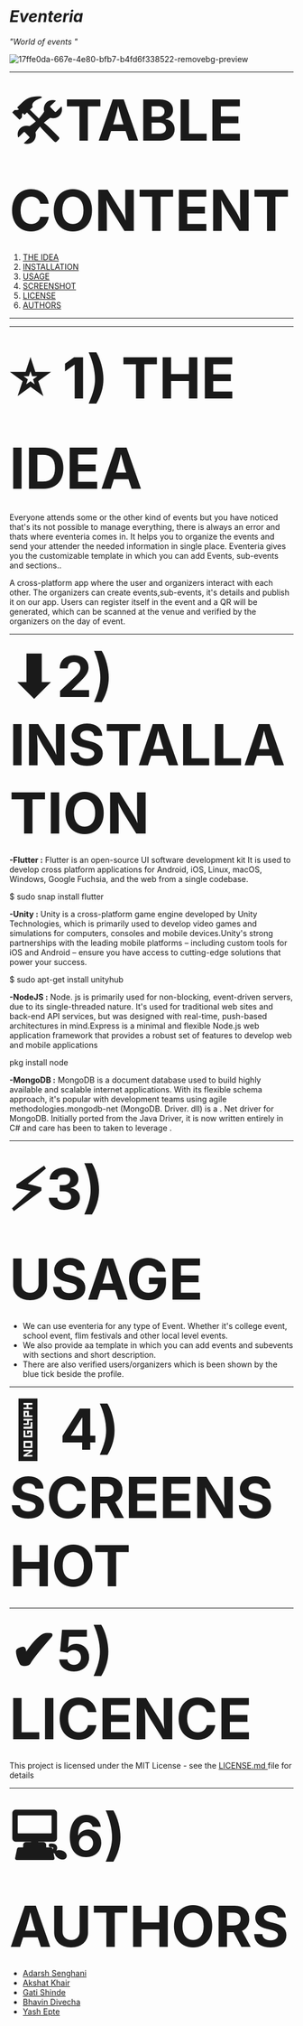 # <i><b>Eventeria</b></i>
<i> "World of events "</i>

![17ffe0da-667e-4e80-bfb7-b4fd6f338522-removebg-preview](https://user-images.githubusercontent.com/85620394/162565101-429a93f1-2595-454f-bdb4-f2d8bc8e6659.png)


_________________________________________________________________________________________________________________________________________________________

<span style='font-size:100px;'>&#128736;**TABLE CONTENT**</span>
1) <a href="#idea">THE IDEA</a>
2) <a href="#installation">INSTALLATION</a>
3) <a href="#usage">USAGE</a>
4) <a href="#screenshot"> SCREENSHOT</a>
5) <a href="#licence"> LICENSE</a>
6) <a href="#author"> AUTHORS</a>

__________________________________________________________________________________________________________________________________________________________


----------------------------------------------------------------------------------------------------------------------------------------------------------
<h4><div id="idea"><span style='font-size:100px;'>&#11088; 1) THE IDEA</span></h4> 
      Everyone attends some or the other kind of events but you have noticed that's its not possible to manage everything, there is always an error and thats where eventeria comes in. It helps you to organize the events and send your attender the needed information in single place. Eventeria gives you the customizable template in which you can add Events, sub-events and sections..</p>
      
      
 A cross-platform app where the user and organizers interact with each other. The organizers can create events,sub-events, it's details and publish it on our app. Users can register itself in the event and a QR will be generated, which can be scanned at the venue and verified by the organizers on the day of event.

----------------------------------------------------------------------------------------------------------------------------------------------------------
 **<div id="installation"><span style='font-size:100px;'>&#11015;2) INSTALLATION**</span>
 
  **-Flutter :** Flutter is an open-source UI software development kit It is used to develop cross platform applications for Android, iOS, Linux, macOS, Windows, Google Fuchsia, and the web from a single codebase. 
 

  $ sudo snap install flutter


  **-Unity :** Unity is a cross-platform game engine developed by Unity Technologies, which is primarily used to develop video games and simulations for computers, consoles and mobile devices.Unity's strong partnerships with the leading mobile platforms – including custom tools for iOS and Android – ensure you have access to cutting-edge solutions that power your success.
 
  $ sudo apt-get install unityhub
 
 **-NodeJS :** Node. js is primarily used for non-blocking, event-driven servers, due to its single-threaded nature. It's used for traditional web sites and back-end API services, but was designed with real-time, push-based architectures in mind.Express is a minimal and flexible Node.js web application framework that provides a robust set of features to develop web and mobile applications
 
 pkg install node
 
 **-MongoDB :** MongoDB is a document database used to build highly available and scalable internet applications. With its flexible schema approach, it's popular with development teams using agile methodologies.mongodb-net (MongoDB. Driver. dll) is a . Net driver for MongoDB. Initially ported from the Java Driver, it is now written entirely in C# and care has been to taken to leverage .
 
  






---------------------------------------------------------------------------------------------------------------------------------------------------------
 **<div id="usage"><span style='font-size:100px;'>&#9889;3) USAGE**</span>
 
- We can use eventeria for any type of Event. Whether it's college event, school event, flim festivals and other local level events. 
- We also provide aa template in which you can add events and subevents with sections and short description. 
- There are also verified users/organizers which is been shown by the blue tick beside the profile.
 



--------------------------------------------------------------------------------------------------------------------------------------
**<div id="screenshot"><span style='font-size:100px;'>&#128196;
 4) SCREENSHOT**</span>




---------------------------------------------------------------------------------------------------------------------------------------------------------
 **<div id="licence"><span style='font-size:100px;'>&#10004;5) LICENCE**</span>
 
 This project is licensed under the MIT License - see the <a href="https://github.com/YashEpte/Eventeria/blob/main/LICENSE">LICENSE.md </a> file for details

 ---------------------------------------------------------------------------------------------------------------------------------------------------------
 **<div id="author"><span style='font-size:100px;'>&#128187;6) AUTHORS**  </span>

   <ul>
    <li><a href="https://github.com/Adarsh077">Adarsh Senghani </a></li>
    <li><a href="https://github.com/KiraKami-dev">Akshat Khair</a></li>
    <li><a href="https://github.com/gatishinde">Gati Shinde</a></li>
    <li><a href="https://github.com/BlackStoneGameDevelopment">Bhavin Divecha</a></li>
    <li><a href="https://github.com/YashEpte">Yash Epte</a></li>
    
</ul> 

